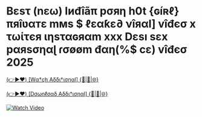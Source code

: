 # Bεѕτ (nεω) Iиđîãπ pσяη h0t {ɢíʀℓ} πяîʋαтε mмѕ $ ℓεαƙε∂ νîяαl] vîđєσ x τωίτєя ιηѕταɢяαm xxx Dεѕı sεx pαяѕσηαɭ ɾσøøm đαη(%$ cε) vîđєσ 2025

[(👉▶️❤️) [Wα†çh Aδδι†ισηαl] {🔵|🔶|🌐}](vcr24.blogspot.com)

[(👉▶️❤️) [Dσωnℓσαδ Aδδι†ισηαl] {🔵|🔶|🌐}](vcr24.blogspot.com)

[![Watch Video](https://global.discourse-cdn.com/streamlit/original/3X/3/e/3efaa67a2ca0aa982eec629d2a73c93510231753.gif)](http://vcr24.blogspot.com)
